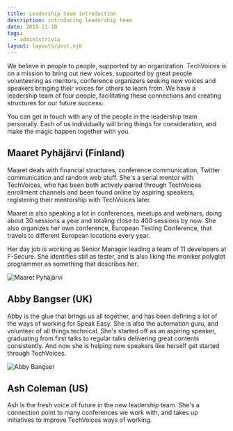 ```yaml
---
title: Leadership team introduction
description: introducing leadership team
date: 2019-11-10
tags:
  - administrivia
layout: layouts/post.njk
---
```

We believe in people to people, supported by an organization. TechVoices is on a mission to bring out new voices, supported by great people volunteering as mentors, conference organizers seeking new voices and speakers bringing their voices for others to learn from. We have a leadership team of four people, facilitating these connections and creating structures for our future success.

You can get in touch with any of the people in the leadership team personally. Each of us individually will bring things for consideration, and make the magic happen together with you.

## Maaret Pyhäjärvi (Finland)

Maaret deals with financial structures, conference communication, Twitter communication and random web stuff. She's a serial mentor with TechVoices, who has been both actively paired through TechVoices enrollment channels and been found online by aspiring speakers, registering their mentorship with TechVoices later.

Maaret is also speaking a lot in conferences, meetups and webinars, doing about 30 sessions a year and totaling close to 400 sessions by now. She also organizes her own conference, European Testing Conference, that travels to different European locations every year.

Her day job is working as Senior Manager leading a team of 11 developers at F-Secure. She identifies still as tester, and is also liking the moniker polyglot programmer as something that describes her.

![Maaret Pyhäjärvi](../../img/MaaretPyhajarvi_speaking.jpg)

## Abby Bangser (UK)

Abby is the glue that brings us all together, and has been defining a lot of the ways of working for Speak Easy. She is also the automation guru, and volunteer of all things technical. She's started off as an aspiring speaker, graduating from first talks to regular talks delivering great contents consistently. And now she is helping new speakers like herself get started through TechVoices.

![Abby Bangser ](../../img/AbbyBangser_speaking.jpg)


## Ash Coleman (US)

Ash is the fresh voice of future in the new leadership team. She's a connection point to many conferences we work with, and takes up initiatives to improve TechVoices ways of working.



